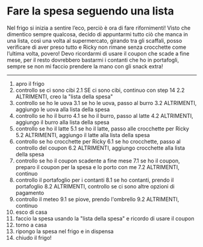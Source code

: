 
# Fare la spesa seguendo una lista

Nel frigo si inizia a sentire l’eco, perciò è ora di fare rifornimenti!
Visto che dimentico sempre qualcosa, decido di appuntarmi tutto ciò che manca in una lista, così una volta al supermercato, girando tra gli scaffali, posso verificare di aver preso tutto e Ricky non rimane senza crocchette come l’ultima volta, povero! Devo ricordarmi di usare il coupon che scade a fine mese, per il resto dovrebbero bastarmi i contanti che ho in portafogli, sempre se non mi faccio prendere la mano con gli snack extra! 

---

1. apro il frigo
2. controllo se ci sono cibi
   2.1 SE ci sono cibi, continuo con step 14
   2.2 ALTRIMENTI, creo la "lista della spesa"
3. controllo se ho le uova
   3.1 se ho le uova, passo al burro
   3.2 ALTRIMENTI, aggiungo le uova alla lista della spesa
4. controllo se ho il burro
   4.1 se ho il burro, passo al latte
   4.2 ALTRIMENTI, aggiungo il burro alla lista della spesa
5. controllo se ho il latte
   5.1 se ho il latte, passo alle crocchette per Ricky
   5.2 ALTRIMENTI, aggiungo il latte alla lista della spesa
6. controllo se ho crocchette per Ricky
   6.1 se ho crocchette, passo al controllo del coupon
   6.2 ALTRIMENTI, aggiungo crocchette alla lista della spesa
7. controllo se ho il coupon scadente a fine mese
   7.1 se ho il coupon, preparo il coupon per la spesa e lo porto con me
   7.2 ALTRIMENTI, continuo
8. controllo il portafoglio per i contanti
   8.1 se ho contanti, prendo il portafoglio
   8.2 ALTRIMENTI, controllo se ci sono altre opzioni di pagamento
9. controllo il meteo
   9.1 se piove, prendo l'ombrello
   9.2 ALTRIMENTI, continuo
10. esco di casa
11. faccio la spesa usando la "lista della spesa" e ricordo di usare il coupon
12. torno a casa
13. ripongo la spesa nel frigo e in dispensa
14. chiudo il frigo!

